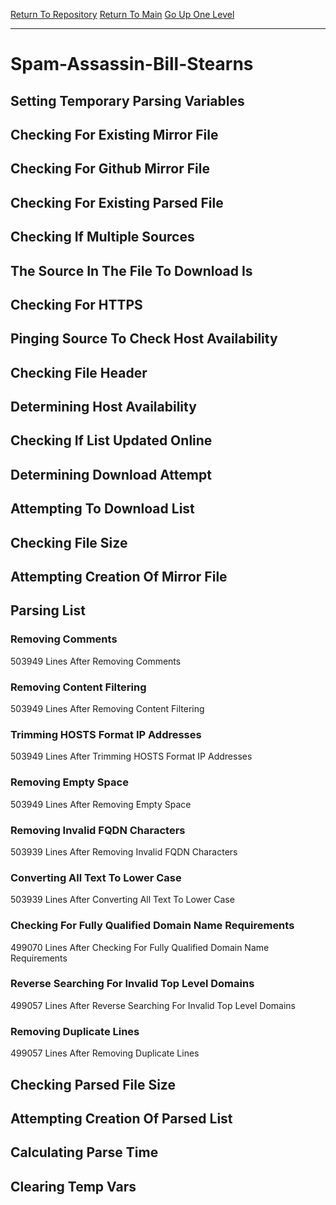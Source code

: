 [Return To Repository](https://github.com/deathbybandaid/piholeparser/)
[Return To Main](https://github.com/deathbybandaid/piholeparser/blob/master/RecentRunLogs/Mainlog.md)
[Go Up One Level](https://github.com/deathbybandaid/piholeparser/blob/master/RecentRunLogs/TopLevelScripts/30-Processing-External-Blacklists.md)
____________________________________
# Spam-Assassin-Bill-Stearns
## Setting Temporary Parsing Variables
## Checking For Existing Mirror File
## Checking For Github Mirror File
## Checking For Existing Parsed File
## Checking If Multiple Sources
## The Source In The File To Download Is
## Checking For HTTPS
## Pinging Source To Check Host Availability
## Checking File Header
## Determining Host Availability
## Checking If List Updated Online
## Determining Download Attempt
## Attempting To Download List
## Checking File Size
## Attempting Creation Of Mirror File
## Parsing List
### Removing Comments
503949 Lines After Removing Comments
### Removing Content Filtering
503949 Lines After Removing Content Filtering
### Trimming HOSTS Format IP Addresses
503949 Lines After Trimming HOSTS Format IP Addresses
### Removing Empty Space
503949 Lines After Removing Empty Space
### Removing Invalid FQDN Characters
503939 Lines After Removing Invalid FQDN Characters
### Converting All Text To Lower Case
503939 Lines After Converting All Text To Lower Case
### Checking For Fully Qualified Domain Name Requirements
499070 Lines After Checking For Fully Qualified Domain Name Requirements
### Reverse Searching For Invalid Top Level Domains
499057 Lines After Reverse Searching For Invalid Top Level Domains
### Removing Duplicate Lines
499057 Lines After Removing Duplicate Lines
## Checking Parsed File Size
## Attempting Creation Of Parsed List
## Calculating Parse Time
## Clearing Temp Vars
